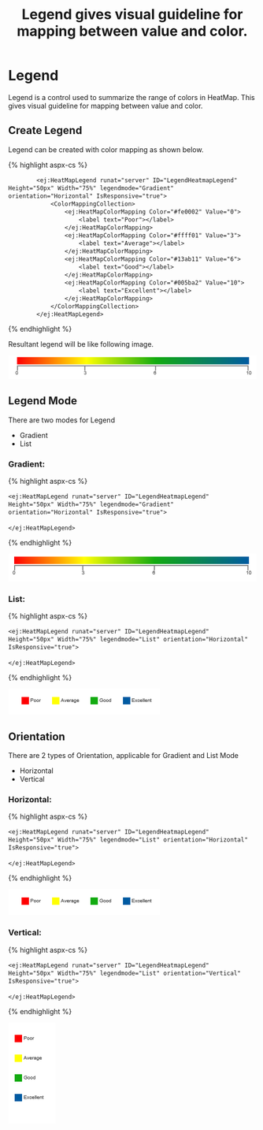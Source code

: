 ﻿---
layout: post
title: Legend gives visual guideline for mapping between value and color.
description: How to create and configure legend for HeatMap
platform: ejweb
control: HeatMapLegend
documentation: ug
---

# Legend

Legend is a control used to summarize the range of colors in HeatMap. This gives visual guideline for mapping between value and color.

## Create Legend

Legend can be created with color mapping as shown below.

{% highlight aspx-cs %}

            <ej:HeatMapLegend runat="server" ID="LegendHeatmapLegend" Height="50px" Width="75%" legendmode="Gradient" orientation="Horizontal" IsResponsive="true">
                <ColorMappingCollection>
                    <ej:HeatMapColorMapping Color="#fe0002" Value="0">
                        <label text="Poor"></label>
                    </ej:HeatMapColorMapping>
                    <ej:HeatMapColorMapping Color="#ffff01" Value="3">
                        <label text="Average"></label>
                    </ej:HeatMapColorMapping>
                    <ej:HeatMapColorMapping Color="#13ab11" Value="6">
                        <label text="Good"></label>
                    </ej:HeatMapColorMapping>
                    <ej:HeatMapColorMapping Color="#005ba2" Value="10">
                        <label text="Excellent"></label>
                    </ej:HeatMapColorMapping>
                </ColorMappingCollection>
            </ej:HeatMapLegend>


{% endhighlight %}

Resultant legend will be like following image.

![](Legend_images/Legend_img1.png)
 
## Legend Mode

There are two modes for Legend
* Gradient
* List

### Gradient:

{% highlight aspx-cs %}


    <ej:HeatMapLegend runat="server" ID="LegendHeatmapLegend" Height="50px" Width="75%" legendmode="Gradient" orientation="Horizontal" IsResponsive="true">

    </ej:HeatMapLegend>


{% endhighlight %}

![](Legend_images/Legend_img2.png)

### List:

{% highlight aspx-cs %}

    <ej:HeatMapLegend runat="server" ID="LegendHeatmapLegend" Height="50px" Width="75%" legendmode="List" orientation="Horizontal" IsResponsive="true">

    </ej:HeatMapLegend>
        
{% endhighlight %}

![](Legend_images/Legend_img3.png)

## Orientation

There are 2 types of Orientation, applicable for Gradient and List Mode 
* Horizontal
* Vertical

### Horizontal:

{% highlight aspx-cs %}

    <ej:HeatMapLegend runat="server" ID="LegendHeatmapLegend" Height="50px" Width="75%" legendmode="List" orientation="Horizontal" IsResponsive="true">

    </ej:HeatMapLegend>
        
{% endhighlight %}

![](Legend_images/Legend_img3.png)

### Vertical:

{% highlight aspx-cs %} 

    <ej:HeatMapLegend runat="server" ID="LegendHeatmapLegend" Height="50px" Width="75%" legendmode="List" orientation="Vertical" IsResponsive="true">

    </ej:HeatMapLegend>
        
{% endhighlight %}

![](Legend_images/Legend_img4.png)
